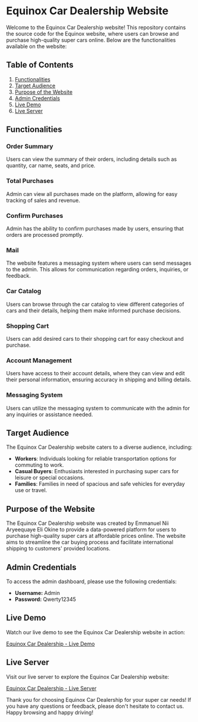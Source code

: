 
# Equinox Car Dealership Website

Welcome to the Equinox Car Dealership website! This repository contains the source code for the Equinox website, where users can browse and purchase high-quality super cars online. Below are the functionalities available on the website:

## Table of Contents
1. [Functionalities](#functionalities)
2. [Target Audience](#target-audience)
3. [Purpose of the Website](#purpose-of-the-website)
4. [Admin Credentials](#admin-credentials)
5. [Live Demo](#live-demo)
6. [Live Server](#live-server)

## Functionalities

### Order Summary
Users can view the summary of their orders, including details such as quantity, car name, seats, and price.

### Total Purchases
Admin can view all purchases made on the platform, allowing for easy tracking of sales and revenue.

### Confirm Purchases
Admin has the ability to confirm purchases made by users, ensuring that orders are processed promptly.

### Mail
The website features a messaging system where users can send messages to the admin. This allows for communication regarding orders, inquiries, or feedback.

### Car Catalog
Users can browse through the car catalog to view different categories of cars and their details, helping them make informed purchase decisions.

### Shopping Cart
Users can add desired cars to their shopping cart for easy checkout and purchase.

### Account Management
Users have access to their account details, where they can view and edit their personal information, ensuring accuracy in shipping and billing details.

### Messaging System
Users can utilize the messaging system to communicate with the admin for any inquiries or assistance needed.

## Target Audience
The Equinox Car Dealership website caters to a diverse audience, including:

- **Workers**: Individuals looking for reliable transportation options for commuting to work.
- **Casual Buyers**: Enthusiasts interested in purchasing super cars for leisure or special occasions.
- **Families**: Families in need of spacious and safe vehicles for everyday use or travel.

## Purpose of the Website
The Equinox Car Dealership website was created by Emmanuel Nii Aryeequaye Eli Okine to provide a data-powered platform for users to purchase high-quality super cars at affordable prices online. The website aims to streamline the car buying process and facilitate international shipping to customers' provided locations.

## Admin Credentials
To access the admin dashboard, please use the following credentials:

- **Username:** Admin
- **Password:** Qwerty12345

## Live Demo
Watch our live demo to see the Equinox Car Dealership website in action:

[Equinox Car Dealership - Live Demo](https://youtu.be/wg05QREMVpE)

## Live Server
Visit our live server to explore the Equinox Car Dealership website:

[Equinox Car Dealership - Live Server](http://13.51.72.254/EQUINOX/)

Thank you for choosing Equinox Car Dealership for your super car needs! If you have any questions or feedback, please don't hesitate to contact us. Happy browsing and happy driving!

